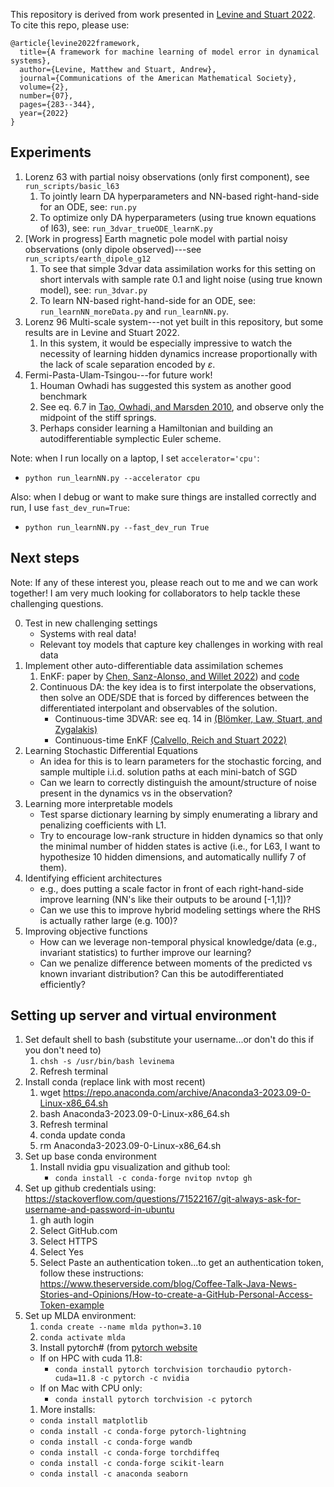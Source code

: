 This repository is derived from work presented in [Levine and Stuart 2022](https://arxiv.org/abs/2107.06658). To cite this repo, please use:
```
@article{levine2022framework,
  title={A framework for machine learning of model error in dynamical systems},
  author={Levine, Matthew and Stuart, Andrew},
  journal={Communications of the American Mathematical Society},
  volume={2},
  number={07},
  pages={283--344},
  year={2022}
}
```

## Experiments

1. Lorenz 63 with partial noisy observations (only first component), see `run_scripts/basic_l63`
   1. To jointly learn DA hyperparameters and NN-based right-hand-side for an ODE, see:  `run.py`
   2. To optimize only DA hyperparameters (using true known equations of l63), see: `run_3dvar_trueODE_learnK.py`
2. [Work in progress] Earth magnetic pole model with partial noisy observations (only dipole observed)---see `run_scripts/earth_dipole_g12`
   1. To see that simple 3dvar data assimilation  works for this setting on short intervals with sample rate 0.1 and light noise (using true known model), see: `run_3dvar.py`
   2. To learn NN-based right-hand-side for an ODE, see:  `run_learnNN_moreData.py` and `run_learnNN.py`.
3. Lorenz 96 Multi-scale system---not yet built in this repository, but some results are in Levine and Stuart 2022.
   1. In this system, it would be especially impressive to watch the necessity of learning hidden dynamics increase proportionally with the lack of scale separation encoded by $\varepsilon$.
4. Fermi-Pasta-Ulam-Tsingou---for future work!
   1. Houman Owhadi has suggested this system as another good benchmark
   2. See eq. 6.7 in [Tao, Owhadi, and Marsden 2010](https://arxiv.org/abs/0908.1241), and observe only the midpoint of the stiff springs.
   3. Perhaps consider learning a Hamiltonian and building an autodifferentiable symplectic Euler scheme.

Note: when I run locally on a laptop, I set `accelerator='cpu'`:
- `python run_learnNN.py --accelerator cpu`

Also: when I debug or want to make sure things are installed correctly and run, I use `fast_dev_run=True`:
- `python run_learnNN.py --fast_dev_run True`

## Next steps
Note: If any of these interest you, please reach out to me and we can work together! I am very much looking for collaborators to help tackle these challenging questions.

0. Test in new challenging settings
   - Systems with real data!
   - Relevant toy models that capture key challenges in working with real data
1. Implement other auto-differentiable data assimilation schemes
   1. EnKF: paper by [Chen, Sanz-Alonso, and Willet 2022](https://arxiv.org/abs/2107.07687)) and [code](https://github.com/ymchen0/torchEnKF#auto-differentiable-ensemble-kalman-filters-ad-enkf)
   2. Continuous DA: the key idea is to first interpolate the observations, then solve an ODE/SDE that is forced by differences between the differentiated interpolant and observables of the solution.
      - Continuous-time 3DVAR: see eq. 14 in [(Blömker, Law, Stuart, and Zygalakis)](https://arxiv.org/abs/1210.1594)
      - Continuous-time EnKF [(Calvello, Reich and Stuart 2022)](https://arxiv.org/abs/2209.11371)
2. Learning Stochastic Differential Equations
   - An idea for this is to learn parameters for the stochastic forcing, and sample multiple i.i.d. solution paths at each mini-batch of SGD
   - Can we learn to correctly distinguish the amount/structure of noise present in the dynamics vs in the observation?
3. Learning more interpretable models
   - Test sparse dictionary learning by simply enumerating a library and penalizing coefficients with L1.
   - Try to encourage low-rank structure in hidden dynamics so that only the minimal number of hidden states is active (i.e., for L63, I want to hypothesize 10 hidden dimensions, and automatically nullify 7 of them).
4. Identifying efficient architectures
   - e.g., does putting a scale factor in front of each right-hand-side improve learning (NN's like their outputs to be around [-1,1])?
   - Can we use this to improve hybrid modeling settings where the RHS is actually rather large (e.g. 100)?
5. Improving objective functions
   - How can we leverage non-temporal physical knowledge/data (e.g., invariant statistics) to further improve our learning?
   - Can we penalize difference between moments of the predicted vs known invariant distribution? Can this be autodifferentiated efficiently?

## Setting up server and virtual environment
1. Set default shell to bash (substitute your username...or don't do this if you don't need to)
   1. `chsh -s /usr/bin/bash levinema`
   2. Refresh terminal
2. Install conda (replace link with most recent)
   1. wget https://repo.anaconda.com/archive/Anaconda3-2023.09-0-Linux-x86_64.sh
   2. bash Anaconda3-2023.09-0-Linux-x86_64.sh
   3. Refresh terminal
   4. conda update conda
   5. rm Anaconda3-2023.09-0-Linux-x86_64.sh
3. Set up base conda environment
   1. Install nvidia gpu visualization and github tool: 
      - `conda install -c conda-forge nvitop nvtop gh`
4. Set up github credentials using: https://stackoverflow.com/questions/71522167/git-always-ask-for-username-and-password-in-ubuntu
   1. gh auth login
   2. Select GitHub.com
   3. Select HTTPS
   4. Select Yes
   5. Select Paste an authentication token...to get an authentication token, follow these instructions: https://www.theserverside.com/blog/Coffee-Talk-Java-News-Stories-and-Opinions/How-to-create-a-GitHub-Personal-Access-Token-example
5. Set up MLDA environment:
   1. `conda create --name mlda python=3.10`
   2. `conda activate mlda`
   3. Install pytorch# (from [pytorch website](https://pytorch.org/get-started/locally/)
   - If on HPC with cuda 11.8: 
     - `conda install pytorch torchvision torchaudio pytorch-cuda=11.8 -c pytorch -c nvidia`
   - If on Mac with CPU only: 
     - `conda install pytorch torchvision -c pytorch`
   1. More installs:
   - `conda install matplotlib`
   - `conda install -c conda-forge pytorch-lightning`
   - `conda install -c conda-forge wandb`
   - `conda install -c conda-forge torchdiffeq`
   - `conda install -c conda-forge scikit-learn`
   - `conda install -c anaconda seaborn`
